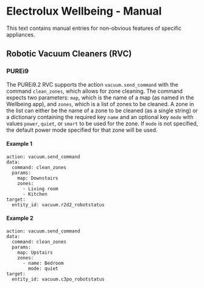 # Electrolux Wellbeing - Manual

This text contains manual entries for non-obvious features of specific appliances.

## Robotic Vacuum Cleaners (RVC)

### PUREi9

The PUREi9.2 RVC supports the action `vacuum.send_command` with the command `clean_zones`, which allows for zone cleaning. The command expects two parameters: `map`, which is the name of a map (as named in the Wellbeing app), and `zones`, which is a list of zones to be cleaned. A zone in the list can either be the name of a zone to be cleaned (as a single string) or a dictionary containing the required key `name` and an optional key `mode` with values `power`, `quiet`, or `smart` to be used for the zone. If `mode` is not specified, the default power mode specified for that zone will be used.

#### Example 1

```
action: vacuum.send_command
data:
  command: clean_zones
  params:
    map: Downstairs
    zones:
      - Living room
      - Kitchen
target:
  entity_id: vacuum.r2d2_robotstatus
```

#### Example 2

```
action: vacuum.send_command
data:
  command: clean_zones
  params:
    map: Upstairs
    zones:
      - name: Bedroom
        mode: quiet
target:
  entity_id: vacuum.c3po_robotstatus
```
